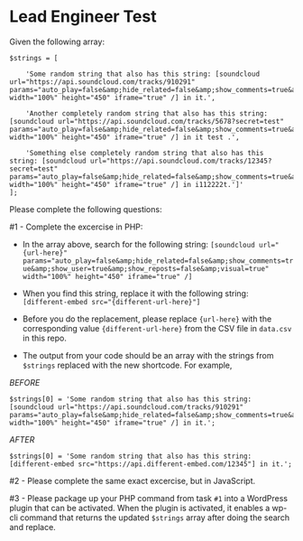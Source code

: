 # Lead Engineer Test

Given the following array:

```
$strings = [
	
	'Some random string that also has this string: [soundcloud url="https://api.soundcloud.com/tracks/910291" params="auto_play=false&amp;hide_related=false&amp;show_comments=true&amp;show_user=true&amp;show_reposts=false&amp;visual=true" width="100%" height="450" iframe="true" /] in it.',
	
	'Another completely random string that also has this string: [soundcloud url="https://api.soundcloud.com/tracks/5678?secret=test" params="auto_play=false&amp;hide_related=false&amp;show_comments=true&amp;show_user=true&amp;show_reposts=false&amp;visual=true" width="100%" height="450" iframe="true" /] in it test .',

	'Something else completely random string that also has this string: [soundcloud url="https://api.soundcloud.com/tracks/12345?secret=test" params="auto_play=false&amp;hide_related=false&amp;show_comments=true&amp;show_user=true&amp;show_reposts=false&amp;visual=true" width="100%" height="450" iframe="true" /] in i112222t.']'
];
```

Please complete the following questions:

#1 - Complete the excercise in PHP:

- In the array above, search for the following string: `[soundcloud url="{url-here}" params="auto_play=false&amp;hide_related=false&amp;show_comments=true&amp;show_user=true&amp;show_reposts=false&amp;visual=true" width="100%" height="450" iframe="true" /]`

- When you find this string, replace it with the following string: `[different-embed src="{different-url-here}"]`

- Before you do the replacement, please replace `{url-here}` with the corresponding value `{different-url-here}` from the CSV file in `data.csv` in this repo.

- The output from your code should be an array with the strings from `$strings` replaced with the new shortcode.  For example,

*BEFORE*
```
$strings[0] = 'Some random string that also has this string: [soundcloud url="https://api.soundcloud.com/tracks/910291" params="auto_play=false&amp;hide_related=false&amp;show_comments=true&amp;show_user=true&amp;show_reposts=false&amp;visual=true" width="100%" height="450" iframe="true" /] in it.';
```

*AFTER*
```
$strings[0] = 'Some random string that also has this string: [different-embed src="https://api.different-embed.com/12345"] in it.';
```

#2 - Please complete the same exact excercise, but in JavaScript.

#3 - Please package up your PHP command from task `#1` into a WordPress plugin that can be activated.  When the plugin is activated, it enables a wp-cli command that returns the updated `$strings` array after doing the search and replace.



